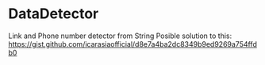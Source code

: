 # DataDetector
Link and Phone number detector from String
Posible solution to this: https://gist.github.com/icarasiaofficial/d8e7a4ba2dc8349b9ed9269a754ffdb0
